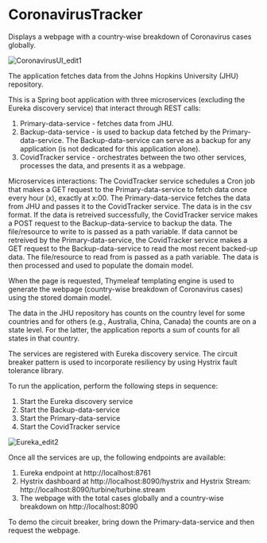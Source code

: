 # CoronavirusTracker
Displays a webpage with a country-wise breakdown of Coronavirus cases globally.

![CoronavirusUI_edit1](https://user-images.githubusercontent.com/15854708/114520116-f2ef6480-9bf5-11eb-9f6b-af7e60383232.jpg)

The application fetches data from the Johns Hopkins University (JHU) repository. 

This is a Spring boot application with three microservices (excluding the Eureka discovery service) that interact through REST calls:
1) Primary-data-service - fetches data from JHU.
2) Backup-data-service - is used to backup data fetched by the Primary-data-service. The Backup-data-service can serve as a backup for any application (is not dedicated for this application alone).
3) CovidTracker service - orchestrates between the two other services, processes the data, and presents it as a webpage.

Microservices interactions:
The CovidTracker service schedules a Cron job that makes a GET request to the Primary-data-service to fetch data once every hour (x), exactly at x:00. The Primary-data-service fetches the data from JHU and passes it to the CovidTracker service. The data is in the csv format. If the data is retreived successfully, the CovidTracker service makes a POST request to the Backup-data-service to backup the data. The file/resource to write to is passed as a path variable. If data cannot be retreived by the Primary-data-service, the CovidTracker service makes a GET request to the Backup-data-service to read the most recent backed-up data. The file/resource to read from is passed as a path variable. The data is then processed and used to populate the domain model. 

When the page is requested, Thymeleaf templating engine is used to generate the webpage (country-wise breakdown of Coronavirus cases) using the stored domain model.

The data in the JHU repository has counts on the country level for some countries and for others (e.g., Australia, China, Canada) the counts are on a state level. For the latter, the application reports a sum of counts for all states in that country. 

The services are registered with Eureka discovery service. The circuit breaker pattern is used to incorporate resiliency by using Hystrix fault tolerance library.    

To run the application, perform the following steps in sequence: 
1) Start the Eureka discovery service
2) Start the Backup-data-service 
3) Start the Primary-data-service 
4) Start the CovidTracker service 

![Eureka_edit2](https://user-images.githubusercontent.com/15854708/114520422-4497ef00-9bf6-11eb-933f-9e259c951bc2.jpg)

Once all the services are up, the following endpoints are available:
1) Eureka endpoint at http://localhost:8761
2) Hystrix dashboard at http://localhost:8090/hystrix
  and Hystrix Stream: http://localhost:8090/turbine/turbine.stream
3) The webpage with the total cases globally and a country-wise breakdown on http://localhost:8090

To demo the circuit breaker, bring down the Primary-data-service and then request the webpage.
